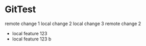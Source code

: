 # GitTest

remote change 1
local change 2
local change 3
remote change 2

- local feature 123
- local feature 123 b